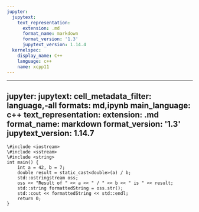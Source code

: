 ```yaml
---
jupyter:
  jupytext:
    text_representation:
      extension: .md
      format_name: markdown
      format_version: '1.3'
      jupytext_version: 1.14.4
  kernelspec:
    display_name: C++
    language: c++
    name: xcpp11
---
```


---
jupyter:
  jupytext:
    cell_metadata_filter: language,-all
    formats: md,ipynb
    main_language: c++
    text_representation:
      extension: .md
      format_name: markdown
      format_version: '1.3'
      jupytext_version: 1.14.7
---


```
\#include <iostream>
\#include <sstream>
\#include <string>
int main() {
    int a = 42, b = 7;
    double result = static_cast<double>(a) / b;
    std::ostringstream oss;
    oss << "Result of " << a << " / " << b << " is " << result;
    std::string formattedString = oss.str();
    std::cout << formattedString << std::endl;
    return 0;
}
```
